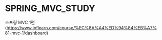 # SPRING_MVC_STUDY

스프링 MVC 1편 (https://www.inflearn.com/course/%EC%8A%A4%ED%94%84%EB%A7%81-mvc-1/dashboard)